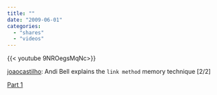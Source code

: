 ```yaml
---
title: ""
date: "2009-06-01"
categories:
  - "shares"
  - "videos"
---
```


<div style="width: 70vw;">{{< youtube 9NROegsMqNc>}}</div>

[joaocastilho](http://joaocastilho.tumblr.com/post/116397374/andi-bell-explains-the-link-method-memory): Andi Bell explains the `link method` memory technique \[2/2\]

[Part 1](http://joaocastilho.tumblr.com/post/116397234/world-memory-champion-andi-bells-card-technique)
